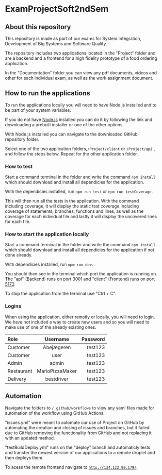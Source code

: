 # ExamProjectSoft2ndSem
## About this repository
This repository is made as part of our exams for System Integration, Development of  Big Systems and Software Quality.

The repository includes two applications located in the "Project" folder and are a backend and a frontend for a high fidelity prototype of a food ordering application. 

In the "Documentation" folder you can view any pdf documents, videos and other for each individual exam, as well as the work assignment document.

## How to run the applications
To run the applications locally you will need to have Node.js installed and to be part of your system variables.

If you do not have [Node.js](https://nodejs.org/en/download/prebuilt-installer) installed you can do it by following the link and downloading a prebuilt installer or one of the other options.

With Node.js installed you can navigate to the downloaded GitHub repository folder. 

Select one of the two application folders,`/Project/client` or `/Project/api` , and follow the steps below. Repeat for the other application folder. 

### How to test
Start a command terminal in the folder and write the command `npm install` which should download and install all dependicies for the application.

With the dependicies installed, run `npm run test` or `npm run testCoverage`.

This will then run all the tests in the application. With the command including coverage, it will display the static test coverage including coverage of statements, branches, functions and lines, as well as the coverage for each individual file and lastly it will display the uncovered lines for each file.

### How to start the application locally
Start a command terminal in the folder and write the command `npm install` which should download and install all dependicies for the application if not done already.

With dependicies installed, run `npm run dev`.

You should then see in the terminal which port the application is running on.
The "api" (Backend) runs on port [3001](http://localhost/3001) and "client" (Frontend) runs on port [5173](http://localhost/5173).

To stop the application from the terminal use "Ctrl + C".

### Logins

When using the application, either remotly or locally, you will need to login. We have not included a way to create new users and so you will need to make use of one of the already existing ones.

| Role | Username | Password |
| :--- | :----: | ---: |
| Customer | Abejægeren | test123 |
| Customer | user | test123 |
| Admin | admin | test123 |
| Restaurant | MarioPizzaMaker | test123 |
| Delivery | bestdriver | test123 |

## Automation
Navigate the folders to `/.github/workflows` to view any yaml files made for automation of the workflow using GitHub Actions.

"issues.yml" were meant to automate our use of Project on GitHub by automating the creation and closing of issues and branches, but it failed due to GitHub removing the functionality from GitHub and not replacing it with an updated method.

"testBuildDeploy.yml" runs on the "deploy" branch and automaticly tests and transfer the newest version of our applications to a remote droplet and then deploys them.

To acess the remote frontend navigate to [`http://134.122.90.179/`](http://134.122.90.179/).
